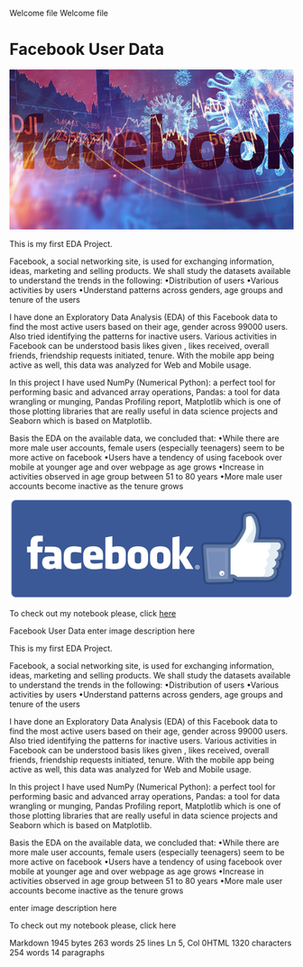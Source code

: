 Welcome file
Welcome file
# Facebook User Data

![enter image description here](https://github.com/kasturi-sahu/Facebook-User-Data-/blob/main/MW-ID892_covid1_20200406145726_ZH.jpg?raw=true)

This is my first EDA Project.

Facebook, a social networking site, is used for exchanging information, ideas, marketing and selling products. We shall study the datasets available to understand the trends in the following: 
•Distribution of users 
•Various activities by users 
•Understand patterns across genders, age groups and tenure of the users

I have done an Exploratory Data Analysis (EDA) of this Facebook data to find the most active users based on their age, gender across 99000 users. Also tried identifying the patterns for inactive users. Various activities  in Facebook can be understood basis likes given , likes received, overall friends, friendship requests initiated, tenure. With the mobile app being active as well, this data was analyzed for Web and Mobile usage.

In this project I have used NumPy (Numerical Python): a perfect tool for performing basic and advanced array operations, Pandas: a tool for data wrangling or munging, Pandas Profiling report, Matplotlib which is one of those plotting libraries that are really useful in data science projects and Seaborn which is based on Matplotlib.

Basis the EDA on the available data, we concluded that:
•While there are more male user accounts, female users (especially teenagers) seem to be more active on facebook
•Users have a tendency of using facebook over mobile at younger age and over webpage as age grows
•Increase in activities observed in age group between 51 to 80 years
•More male user accounts become inactive as the tenure grows

![enter image description here](https://github.com/kasturi-sahu/Facebook-User-Data-/blob/main/facebook_final.png?raw=true)

To check out my notebook please, click [here](https://github.com/kasturi-sahu/Facebook-User-Data-/blob/main/Facebook_Data_final.ipynb)

Facebook User Data
enter image description here

This is my first EDA Project.

Facebook, a social networking site, is used for exchanging information, ideas, marketing and selling products. We shall study the datasets available to understand the trends in the following:
•Distribution of users
•Various activities by users
•Understand patterns across genders, age groups and tenure of the users

I have done an Exploratory Data Analysis (EDA) of this Facebook data to find the most active users based on their age, gender across 99000 users. Also tried identifying the patterns for inactive users. Various activities in Facebook can be understood basis likes given , likes received, overall friends, friendship requests initiated, tenure. With the mobile app being active as well, this data was analyzed for Web and Mobile usage.

In this project I have used NumPy (Numerical Python): a perfect tool for performing basic and advanced array operations, Pandas: a tool for data wrangling or munging, Pandas Profiling report, Matplotlib which is one of those plotting libraries that are really useful in data science projects and Seaborn which is based on Matplotlib.

Basis the EDA on the available data, we concluded that:
•While there are more male user accounts, female users (especially teenagers) seem to be more active on facebook
•Users have a tendency of using facebook over mobile at younger age and over webpage as age grows
•Increase in activities observed in age group between 51 to 80 years
•More male user accounts become inactive as the tenure grows

enter image description here

To check out my notebook please, click here

Markdown 1945 bytes 263 words 25 lines Ln 5, Col 0HTML 1320 characters 254 words 14 paragraphs
